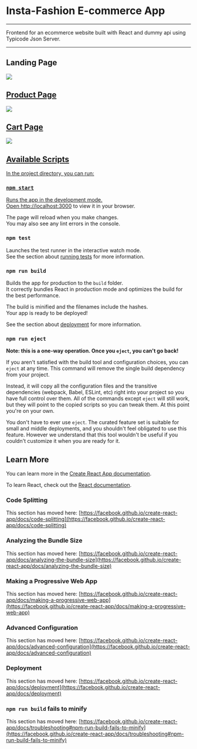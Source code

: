 # Insta-Fashion E-commerce App


<hr>
Frontend for an ecommerce website built with React and dummy api using Typicode Json Server.
<hr>

<h2>Landing Page</h2>
 <a href="https://drive.google.com/uc?export=view&id=1JZldX-Qu23KK4QGo1eDAUrlLXdwh37A7"><img src="https://drive.google.com/uc?export=view&id=1JZldX-Qu23KK4QGo1eDAUrlLXdwh37A7"  />
 
<h2>Product Page</h2>
<a href="https://drive.google.com/uc?export=view&id=1S_Z6zwgdoHoYUCQyWl6f8voioZMpVQN7"><img src="https://drive.google.com/uc?export=view&id=1S_Z6zwgdoHoYUCQyWl6f8voioZMpVQN7"  />
 
 <h2>Cart Page</h2>
  <a href="https://drive.google.com/uc?export=view&id=1s0D36QNH0QN4V63PYvjis9o5Jup8ZLAb"><img src="https://drive.google.com/uc?export=view&id=1s0D36QNH0QN4V63PYvjis9o5Jup8ZLAb"  />

## Available Scripts

In the project directory, you can run:

### `npm start`

Runs the app in the development mode.\
Open [http://localhost:3000](http://localhost:3000) to view it in your browser.

The page will reload when you make changes.\
You may also see any lint errors in the console.

### `npm test`

Launches the test runner in the interactive watch mode.\
See the section about [running tests](https://facebook.github.io/create-react-app/docs/running-tests) for more information.

### `npm run build`

Builds the app for production to the `build` folder.\
It correctly bundles React in production mode and optimizes the build for the best performance.

The build is minified and the filenames include the hashes.\
Your app is ready to be deployed!

See the section about [deployment](https://facebook.github.io/create-react-app/docs/deployment) for more information.

### `npm run eject`

**Note: this is a one-way operation. Once you `eject`, you can't go back!**

If you aren't satisfied with the build tool and configuration choices, you can `eject` at any time. This command will remove the single build dependency from your project.

Instead, it will copy all the configuration files and the transitive dependencies (webpack, Babel, ESLint, etc) right into your project so you have full control over them. All of the commands except `eject` will still work, but they will point to the copied scripts so you can tweak them. At this point you're on your own.

You don't have to ever use `eject`. The curated feature set is suitable for small and middle deployments, and you shouldn't feel obligated to use this feature. However we understand that this tool wouldn't be useful if you couldn't customize it when you are ready for it.

## Learn More

You can learn more in the [Create React App documentation](https://facebook.github.io/create-react-app/docs/getting-started).

To learn React, check out the [React documentation](https://reactjs.org/).

### Code Splitting

This section has moved here: [https://facebook.github.io/create-react-app/docs/code-splitting](https://facebook.github.io/create-react-app/docs/code-splitting)

### Analyzing the Bundle Size

This section has moved here: [https://facebook.github.io/create-react-app/docs/analyzing-the-bundle-size](https://facebook.github.io/create-react-app/docs/analyzing-the-bundle-size)

### Making a Progressive Web App

This section has moved here: [https://facebook.github.io/create-react-app/docs/making-a-progressive-web-app](https://facebook.github.io/create-react-app/docs/making-a-progressive-web-app)

### Advanced Configuration

This section has moved here: [https://facebook.github.io/create-react-app/docs/advanced-configuration](https://facebook.github.io/create-react-app/docs/advanced-configuration)

### Deployment

This section has moved here: [https://facebook.github.io/create-react-app/docs/deployment](https://facebook.github.io/create-react-app/docs/deployment)

### `npm run build` fails to minify

This section has moved here: [https://facebook.github.io/create-react-app/docs/troubleshooting#npm-run-build-fails-to-minify](https://facebook.github.io/create-react-app/docs/troubleshooting#npm-run-build-fails-to-minify)
